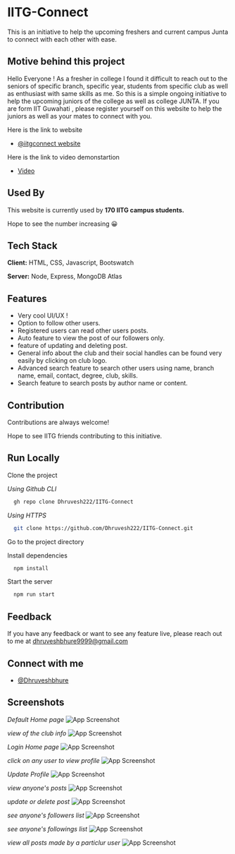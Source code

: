 # IITG-Connect

This is an initiative to help the upcoming freshers and current 
campus Junta to connect with each other with ease.

## Motive behind this project

Hello Everyone ! As a fresher in college I found it difficult to reach out to the seniors of specific branch, specific year, students from specific club as well as enthusiast with same skills as me. So this is a simple ongoing initiative to help the upcoming juniors of the college as well as college JUNTA. If you are form IIT Guwahati , please register yourself on this website to help the juniors as well as your mates to connect with you.

Here is the link to website
- [@iitgconnect website](https://iitg-connect.herokuapp.com/)

Here is the link to video demonstartion
- [Video](https://www.linkedin.com/posts/dhruvesh222_hello-iitg-connections-you-may-have-faced-activity-6887382175847714816-13jz?utm_source=linkedin_share&utm_medium=member_desktop_web)

## Used By

This website is currently used by **170 IITG campus students.**

Hope to see the number increasing 😀


## Tech Stack

**Client:** HTML, CSS, Javascript, Bootswatch

**Server:** Node, Express, MongoDB Atlas


## Features

- Very cool UI/UX !
- Option to follow other users.
- Registered users can read other users posts.
- Auto feature to view the post of our followers only.
- feature of updating and deleting post.
- General info about the club and their social handles can be found very easily by clicking on club logo.
- Advanced search feature to search other users using name, branch name, email, contact, degree, club, skills.
- Search feature to search posts by author name or content.
## Contribution

Contributions are always welcome!

Hope to see IITG friends contributing to this initiative. 


## Run Locally

Clone the project 

*Using Github CLI*
```bash
  gh repo clone Dhruvesh222/IITG-Connect
```
*Using HTTPS*
```bash
  git clone https://github.com/Dhruvesh222/IITG-Connect.git
```

Go to the project directory

Install dependencies

```bash
  npm install
```

Start the server

```bash
  npm run start
```


## Feedback

If you have any feedback or want to see any feature live, please reach out to me at dhruveshbhure9999@gmail.com


## Connect with me

- [@Dhruveshbhure](https://www.linkedin.com/in/dhruvesh222/)

## Screenshots
*Default Home page*
![App Screenshot](https://s3.us-west-2.amazonaws.com/secure.notion-static.com/1e230667-b52b-4e65-a860-70b780d6b0db/Untitled.png?X-Amz-Algorithm=AWS4-HMAC-SHA256&X-Amz-Content-Sha256=UNSIGNED-PAYLOAD&X-Amz-Credential=AKIAT73L2G45EIPT3X45%2F20220717%2Fus-west-2%2Fs3%2Faws4_request&X-Amz-Date=20220717T132904Z&X-Amz-Expires=86400&X-Amz-Signature=3632fa335eda78a23a9e8e2e98f2d7d1cc44b29fee6b6597fa79b66fc8dacadb&X-Amz-SignedHeaders=host&response-content-disposition=filename%20%3D%22Untitled.png%22&x-id=GetObject)

*view of the club info*
![App Screenshot](https://s3.us-west-2.amazonaws.com/secure.notion-static.com/f3e7e289-6ade-4004-ae5a-9e478b64711b/Untitled.png?X-Amz-Algorithm=AWS4-HMAC-SHA256&X-Amz-Content-Sha256=UNSIGNED-PAYLOAD&X-Amz-Credential=AKIAT73L2G45EIPT3X45%2F20220717%2Fus-west-2%2Fs3%2Faws4_request&X-Amz-Date=20220717T133646Z&X-Amz-Expires=86400&X-Amz-Signature=a673c67a87dc48afd1763441ba4da4254b08ed8d480fb2da456d20d93a0bb4d5&X-Amz-SignedHeaders=host&response-content-disposition=filename%20%3D%22Untitled.png%22&x-id=GetObject)

*Login Home page*
![App Screenshot](https://s3.us-west-2.amazonaws.com/secure.notion-static.com/c093ef60-d57a-42b2-be5e-09fbc24ffeea/Untitled.png?X-Amz-Algorithm=AWS4-HMAC-SHA256&X-Amz-Content-Sha256=UNSIGNED-PAYLOAD&X-Amz-Credential=AKIAT73L2G45EIPT3X45%2F20220717%2Fus-west-2%2Fs3%2Faws4_request&X-Amz-Date=20220717T133711Z&X-Amz-Expires=86400&X-Amz-Signature=7670636f351bfaed6353fecdb994ee18923960855ef59843ddb170f185e96904&X-Amz-SignedHeaders=host&response-content-disposition=filename%20%3D%22Untitled.png%22&x-id=GetObject)

*click on any user to view profile*
![App Screenshot](https://s3.us-west-2.amazonaws.com/secure.notion-static.com/2a362afd-e421-4726-b373-51e1537b6a58/Untitled.png?X-Amz-Algorithm=AWS4-HMAC-SHA256&X-Amz-Content-Sha256=UNSIGNED-PAYLOAD&X-Amz-Credential=AKIAT73L2G45EIPT3X45%2F20220717%2Fus-west-2%2Fs3%2Faws4_request&X-Amz-Date=20220717T133732Z&X-Amz-Expires=86400&X-Amz-Signature=4ce07c74ecbc4458265c65b68d11882d8598592ab9c108ac4128f97c3337660c&X-Amz-SignedHeaders=host&response-content-disposition=filename%20%3D%22Untitled.png%22&x-id=GetObject)

*Update Profile*
![App Screenshot](https://s3.us-west-2.amazonaws.com/secure.notion-static.com/402428e4-de66-4854-80ec-dd9ab047cf0f/Untitled.png?X-Amz-Algorithm=AWS4-HMAC-SHA256&X-Amz-Content-Sha256=UNSIGNED-PAYLOAD&X-Amz-Credential=AKIAT73L2G45EIPT3X45%2F20220717%2Fus-west-2%2Fs3%2Faws4_request&X-Amz-Date=20220717T133811Z&X-Amz-Expires=86400&X-Amz-Signature=513aa400b6433d20e7ef57dad20f63efd87c76334733c7d497212171bbb03fbc&X-Amz-SignedHeaders=host&response-content-disposition=filename%20%3D%22Untitled.png%22&x-id=GetObject)

*view anyone's posts*
![App Screenshot](https://s3.us-west-2.amazonaws.com/secure.notion-static.com/3c1d7ae6-fe39-4a27-a72e-3bcd8dbbe822/Untitled.png?X-Amz-Algorithm=AWS4-HMAC-SHA256&X-Amz-Content-Sha256=UNSIGNED-PAYLOAD&X-Amz-Credential=AKIAT73L2G45EIPT3X45%2F20220717%2Fus-west-2%2Fs3%2Faws4_request&X-Amz-Date=20220717T133735Z&X-Amz-Expires=86400&X-Amz-Signature=fa3e83074a453102befb205d142b38ad23f3d2df3cf378ceab5f81a29b28aeaa&X-Amz-SignedHeaders=host&response-content-disposition=filename%20%3D%22Untitled.png%22&x-id=GetObject)

*update or delete post*
![App Screenshot](https://s3.us-west-2.amazonaws.com/secure.notion-static.com/6e297cb5-8625-4c9d-a3d6-1780d5132a41/Untitled.png?X-Amz-Algorithm=AWS4-HMAC-SHA256&X-Amz-Content-Sha256=UNSIGNED-PAYLOAD&X-Amz-Credential=AKIAT73L2G45EIPT3X45%2F20220717%2Fus-west-2%2Fs3%2Faws4_request&X-Amz-Date=20220717T133758Z&X-Amz-Expires=86400&X-Amz-Signature=93955a2dfa3aaee02d71979dbb8c7673ba36abd9f763e4746554d13f57334a9c&X-Amz-SignedHeaders=host&response-content-disposition=filename%20%3D%22Untitled.png%22&x-id=GetObject)

*see anyone's followers list*
![App Screenshot](https://s3.us-west-2.amazonaws.com/secure.notion-static.com/38d978e0-a694-4168-b223-1d6ce81350a4/Untitled.png?X-Amz-Algorithm=AWS4-HMAC-SHA256&X-Amz-Content-Sha256=UNSIGNED-PAYLOAD&X-Amz-Credential=AKIAT73L2G45EIPT3X45%2F20220717%2Fus-west-2%2Fs3%2Faws4_request&X-Amz-Date=20220717T133801Z&X-Amz-Expires=86400&X-Amz-Signature=12de16e3ae27ebe94f6e2a1848be496e165907cf1843b0e2419f2b12ba214856&X-Amz-SignedHeaders=host&response-content-disposition=filename%20%3D%22Untitled.png%22&x-id=GetObject)

*see anyone's followings list*
![App Screenshot](https://s3.us-west-2.amazonaws.com/secure.notion-static.com/68023e0e-e77f-4b16-be7c-9bed21208fd0/Untitled.png?X-Amz-Algorithm=AWS4-HMAC-SHA256&X-Amz-Content-Sha256=UNSIGNED-PAYLOAD&X-Amz-Credential=AKIAT73L2G45EIPT3X45%2F20220717%2Fus-west-2%2Fs3%2Faws4_request&X-Amz-Date=20220717T133804Z&X-Amz-Expires=86400&X-Amz-Signature=4a5bb8fa4f8333867647ce0c8a58a3a3b992dc30418ec0948b0c8b6f7586bb90&X-Amz-SignedHeaders=host&response-content-disposition=filename%20%3D%22Untitled.png%22&x-id=GetObject)

*view all posts made by a particlur user*
![App Screenshot](https://s3.us-west-2.amazonaws.com/secure.notion-static.com/f0df9141-bc41-4214-b12d-08bff0a429f1/Untitled.png?X-Amz-Algorithm=AWS4-HMAC-SHA256&X-Amz-Content-Sha256=UNSIGNED-PAYLOAD&X-Amz-Credential=AKIAT73L2G45EIPT3X45%2F20220717%2Fus-west-2%2Fs3%2Faws4_request&X-Amz-Date=20220717T133807Z&X-Amz-Expires=86400&X-Amz-Signature=cad17e34f2fd6209b283c6add494817f6cd1ae30eacb43cd08c226e9e3c490bf&X-Amz-SignedHeaders=host&response-content-disposition=filename%20%3D%22Untitled.png%22&x-id=GetObject)



